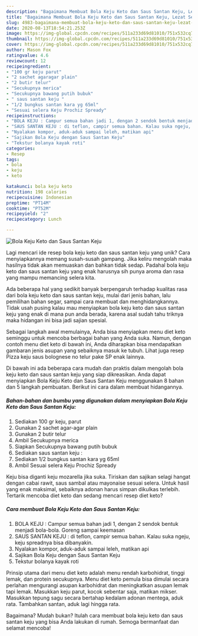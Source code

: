 ```yaml
---
description: "Bagaimana Membuat Bola Keju Keto dan Saus Santan Keju, Lezat Sekali"
title: "Bagaimana Membuat Bola Keju Keto dan Saus Santan Keju, Lezat Sekali"
slug: 4983-bagaimana-membuat-bola-keju-keto-dan-saus-santan-keju-lezat-sekali
date: 2020-08-13T18:54:21.253Z
image: https://img-global.cpcdn.com/recipes/511a233d69d81010/751x532cq70/bola-keju-keto-dan-saus-santan-keju-foto-resep-utama.jpg
thumbnail: https://img-global.cpcdn.com/recipes/511a233d69d81010/751x532cq70/bola-keju-keto-dan-saus-santan-keju-foto-resep-utama.jpg
cover: https://img-global.cpcdn.com/recipes/511a233d69d81010/751x532cq70/bola-keju-keto-dan-saus-santan-keju-foto-resep-utama.jpg
author: Mason Fox
ratingvalue: 4.6
reviewcount: 12
recipeingredient:
- "100 gr keju parut"
- "2 sachet agaragar plain"
- "2 butir telur"
- "Secukupnya merica"
- "Secukupnya bawang putih bubuk"
- " saus santan keju "
- "1/2 bungkus santan kara yg 65ml"
- "Sesuai selera Keju Prochiz Spready"
recipeinstructions:
- "BOLA KEJU : Campur semua bahan jadi 1, dengan 2 sendok bentuk menjadi bola-bola. Goreng sampai keemasan"
- "SAUS SANTAN KEJU : di teflon, campir semua bahan. Kalau suka ngeju, keju spreadnya bisa dibanyakin."
- "Nyalakan kompor, aduk-aduk sampai leleh, matikan api"
- "Sajikan Bola Keju dengan Saus Santan Keju"
- "Tekstur bolanya kayak roti"
categories:
- Resep
tags:
- bola
- keju
- keto

katakunci: bola keju keto 
nutrition: 198 calories
recipecuisine: Indonesian
preptime: "PT14M"
cooktime: "PT52M"
recipeyield: "2"
recipecategory: Lunch

---
```



![Bola Keju Keto dan Saus Santan Keju](https://img-global.cpcdn.com/recipes/511a233d69d81010/751x532cq70/bola-keju-keto-dan-saus-santan-keju-foto-resep-utama.jpg)

Lagi mencari ide resep bola keju keto dan saus santan keju yang unik? Cara menyiapkannya memang susah-susah gampang. Jika keliru mengolah maka hasilnya tidak akan memuaskan dan bahkan tidak sedap. Padahal bola keju keto dan saus santan keju yang enak harusnya sih punya aroma dan rasa yang mampu memancing selera kita.

Ada beberapa hal yang sedikit banyak berpengaruh terhadap kualitas rasa dari bola keju keto dan saus santan keju, mulai dari jenis bahan, lalu pemilihan bahan segar, sampai cara membuat dan menghidangkannya. Tidak usah pusing kalau mau menyiapkan bola keju keto dan saus santan keju yang enak di mana pun anda berada, karena asal sudah tahu triknya maka hidangan ini bisa jadi sajian spesial.

Sebagai langkah awal memulainya, Anda bisa menyiapkan menu diet keto seminggu untuk mencoba berbagai bahan yang Anda suka. Namun, dengan contoh menu diet keto di bawah ini, Anda diharapkan bisa mendapatkan gambaran jenis asupan yang sebaiknya masuk ke tubuh. Lihat juga resep Pizza keju saus bolognese no telur pake SP enak lainnya.


Di bawah ini ada beberapa cara mudah dan praktis dalam mengolah bola keju keto dan saus santan keju yang siap dikreasikan. Anda dapat menyiapkan Bola Keju Keto dan Saus Santan Keju menggunakan 8 bahan dan 5 langkah pembuatan. Berikut ini cara dalam membuat hidangannya.

<!--inarticleads1-->

##### Bahan-bahan dan bumbu yang digunakan dalam menyiapkan Bola Keju Keto dan Saus Santan Keju:

1. Sediakan 100 gr keju, parut
1. Gunakan 2 sachet agar-agar plain
1. Gunakan 2 butir telur
1. Ambil Secukupnya merica
1. Siapkan Secukupnya bawang putih bubuk
1. Sediakan  saus santan keju :
1. Sediakan 1/2 bungkus santan kara yg 65ml
1. Ambil Sesuai selera Keju Prochiz Spready


Keju bisa diganti keju mozarella jika suka. Tiriskan dan sajikan selagi hangat dengan cabai rawit, saus sambal atau mayonaise sesuai selera. Untuk hasil yang enak maksimal, sebaiknya adonan harus simpan dikulkas terlebih. Tertarik mencoba diet keto dan sedang mencari resep diet keto? 

<!--inarticleads2-->

##### Cara membuat Bola Keju Keto dan Saus Santan Keju:

1. BOLA KEJU : Campur semua bahan jadi 1, dengan 2 sendok bentuk menjadi bola-bola. Goreng sampai keemasan
1. SAUS SANTAN KEJU : di teflon, campir semua bahan. Kalau suka ngeju, keju spreadnya bisa dibanyakin.
1. Nyalakan kompor, aduk-aduk sampai leleh, matikan api
1. Sajikan Bola Keju dengan Saus Santan Keju
1. Tekstur bolanya kayak roti


Prinsip utama dari menu diet keto adalah menu rendah karbohidrat, tinggi lemak, dan protein secukupnya. Menu diet keto pemula bisa dimulai secara perlahan mengurangi asupan karbohidrat dan meningkatkan asupan lemak tapi lemak. Masukkan keju parut, kocok sebentar saja, matikan mikser. Masukkan tepung sagu secara bertahap kedalam adonan mentega, aduk rata. Tambahkan santan, aduk lagi hingga rata. 

Bagaimana? Mudah bukan? Itulah cara membuat bola keju keto dan saus santan keju yang bisa Anda lakukan di rumah. Semoga bermanfaat dan selamat mencoba!
